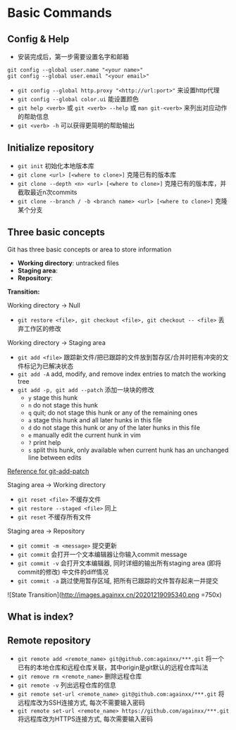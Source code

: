 # Basic Commands

## Config & Help
* 安装完成后，第一步需要设置名字和邮箱  
```shell
git config --global user.name "<your name>"
git config --global user.email "<your email>"
```
* `git config --global http.proxy "<http://url:port>"` 来设置http代理
* `git config --global color.ui` 能设置颜色
* `git help <verb>` 或 `git <verb> --help` 或 `man git-<verb>` 来列出对应动作的帮助信息
* `git <verb> -h` 可以获得更简明的帮助输出

## Initialize repository
* `git init` 初始化本地版本库
* `git clone <url> [<where to clone>]` 克隆已有的版本库
* `git clone --depth <n> <url> [<where to clone>]` 克隆已有的版本库，并截取最近n次commits
* `git clone --branch / -b <branch name> <url> [<where to clone>]` 克隆某个分支

## Three basic concepts
Git has three basic concepts or area to store information
* __Working directory__: untracked files
* __Staging area__:
* __Repository__:

**Transition:**

Working directory -> Null
* `git restore <file>, git checkout <file>, git checkout -- <file>` 丢弃工作区的修改

Working directory -> Staging area
* `git add <file>` 跟踪新文件/把已跟踪的文件放到暂存区/合并时把有冲突的文件标记为已解决状态
* `git add -A` add, modify, and remove index entries to match the working tree 
* `git add -p, git add --patch` 添加一块块的修改
    * `y` stage this hunk
    * `n` do not stage this hunk
    * `q` quit; do not stage this hunk or any of the remaining ones
    * `a` stage this hunk and all later hunks in this file
    * `d` do not stage this hunk or any of the later hunks in this file
    * `e` manually edit the current hunk in vim
    * `?` print help
    * `s` split this hunk, only available when current hunk has an unchanged line between edits

[Reference for git-add-patch](https://levelup.gitconnected.com/staging-commits-with-git-add-patch-1eb18849aedb)

Staging area -> Working directory
* `git reset <file>` 不缓存文件
* `git restore --staged <file>` 同上
* `git reset` 不缓存所有文件

Staging area -> Repository
* `git commit -m <message>` 提交更新
* `git commit` 会打开一个文本编辑器让你输入commit message
* `git commit -v` 会打开文本编辑器, 同时详细的输出所有staging area (即将commit的修改) 中文件的diff情况
* `git commit -a` 跳过使用暂存区域, 把所有已跟踪的文件暂存起来一并提交

![State Transition](http://images.againxx.cn/20201219095340.png =750x)

## What is index?

## Remote repository
* `git remote add <remote_name> git@github.com:againxx/***.git` 将一个已有的本地仓库和远程仓库关联，其中origin是git默认的远程仓库叫法
* `git remove rm <remote_name>` 删除远程仓库
* `git remote -v` 列出远程仓库的信息
* `git remote set-url <remote_name> git@github.com:againxx/***.git` 将远程库改为SSH连接方式, 每次不需要输入密码
* `git remote set-url <remote_name> https://github.com/againxx/***.git` 将远程库改为HTTPS连接方式, 每次需要输入密码
